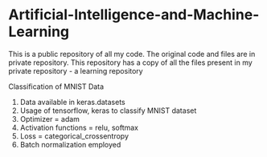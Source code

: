 # Artificial-Intelligence-and-Machine-Learning
This is a public repository of all my code. The original code and files are in private repository. This repository has a copy of all the files present in my private repository - a learning repository

Classification of MNIST Data
1. Data available in keras.datasets
2. Usage of tensorflow, keras to classify MNIST dataset
3. Optimizer = adam
4. Activation functions = relu, softmax
5. Loss =  categorical_crossentropy
6. Batch normalization employed
